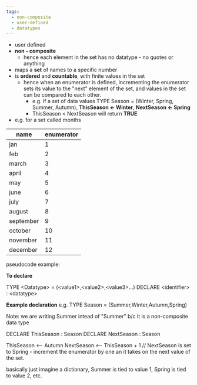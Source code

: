 ```yaml
---
tags:
  - non-composite
  - user-defined
  - datatypes
---
```

- user defined 
- **non - composite**
	- hence each element in the set has no datatype - no quotes or anything
- maps a **set** of names to a specific number
- is **ordered** and **countable**, with finite values in the set
	- hence when an enumerator is defined, incrementing the enumerator sets its value to the "next" element of the set, and values in the set can be compared to each other. 
		- e.g. if a set of data values TYPE Season = (Winter, Spring, Summer, Autumn), **ThisSeason <- Winter**, **NextSeason <- Spring**
		- ThisSeason < NextSeason will return **TRUE**
- e.g. for a set called months

| name      | enumerator |
| --------- | ---------- |
| jan       | 1          |
| feb       | 2         |
| march     | 3          |
| april     | 4          |
| may       | 5          |
| june      | 6          |
| july      | 7          |
| august    | 8          |
| september | 9          |
| october   | 10         |
| november  | 11         |
| december  | 12         |

pseudocode example:

**To declare**

TYPE \<Datatype> = (\<value1>,\<value2>,\<value3>…) 
DECLARE \<identifier> : \<datatype>


**Example declaration**
e.g.
TYPE Season = (Summer,Winter,Autumn,Spring) 

Note: we are writing Summer intead of "Summer" b/c it is a non-composite data type 

DECLARE ThisSeason : Season
DECLARE NextSeason : Season

ThisSeason <-- Autumn 
NextSeason <-- ThisSeason + 1 // NextSeason is set to Spring - increment the enumerator by one an it takes on the next value of the set. 

basically just imagine a dictionary, Summer is tied to value 1, Spring is tied to value 2, etc.


